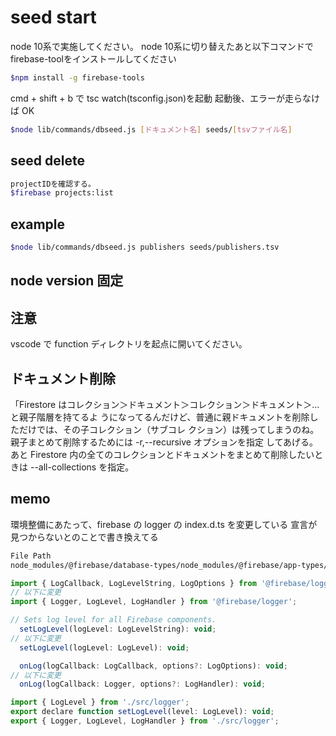 # seed start

node 10系で実施してください。
node 10系に切り替えたあと以下コマンドでfirebase-toolをインストールしてください

```bash
$npm install -g firebase-tools
```

cmd + shift + b で tsc watch(tsconfig.json)を起動
起動後、エラーが走らなけば OK

```bash
$node lib/commands/dbseed.js [ドキュメント名] seeds/[tsvファイル名]
```

## seed delete

```bash
projectIDを確認する。
$firebase projects:list
```

## example

```bash
$node lib/commands/dbseed.js publishers seeds/publishers.tsv
```

## node version 固定

## 注意

vscode で function ディレクトリを起点に開いてください。

## ドキュメント削除

「Firestore はコレクション＞ドキュメント＞コレクション＞ドキュメント＞…と親子階層を持てるよ うになってるんだけど、普通に親ドキュメントを削除しただけでは、その子コレクション（サブコレ クション）は残ってしまうのね。親子まとめて削除するためには -r,--recursive オプションを指定 してあげる。あと Firestore 内の全てのコレクションとドキュメントをまとめて削除したいときは --all-collections を指定。

## memo

環境整備にあたって、firebase の logger の index.d.ts を変更している
宣言が見つからないとのことで書き換えてる

```bash
File Path
node_modules/@firebase/database-types/node_modules/@firebase/app-types/index.d.ts
```

```js
import { LogCallback, LogLevelString, LogOptions } from '@firebase/logger';
// 以下に変更
import { Logger, LogLevel, LogHandler } from '@firebase/logger';

// Sets log level for all Firebase components.
  setLogLevel(logLevel: LogLevelString): void;
// 以下に変更
  setLogLevel(logLevel: LogLevel): void;

  onLog(logCallback: LogCallback, options?: LogOptions): void;
// 以下に変更
  onLog(logCallback: Logger, options?: LogHandler): void;

import { LogLevel } from './src/logger';
export declare function setLogLevel(level: LogLevel): void;
export { Logger, LogLevel, LogHandler } from './src/logger';


```
